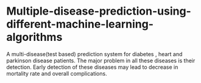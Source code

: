 # Multiple-disease-prediction-using-different-machine-learning-algorithms
A multi-disease(test based) prediction system for diabetes , heart and parkinson disease patients. The major problem in all these diseases is their detection. Early detection of these diseases may lead to decrease in mortality rate and overall complications.
